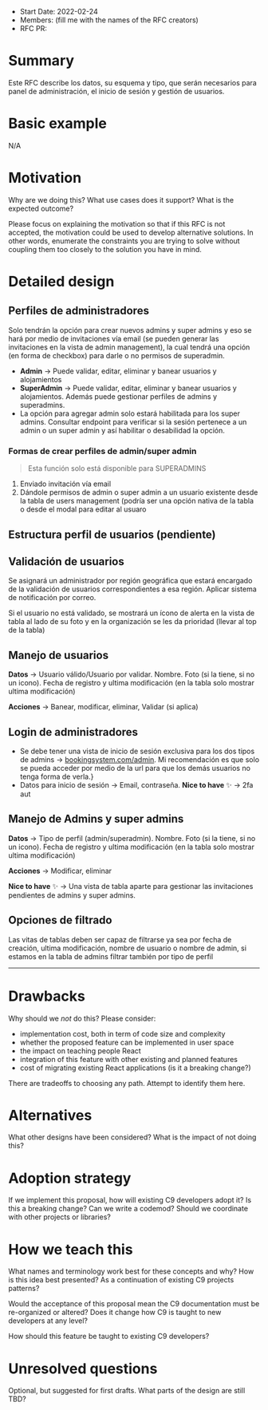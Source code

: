 - Start Date: 2022-02-24
- Members: (fill me with the names of the RFC creators)
- RFC PR:

# Summary

Este RFC describe los datos, su esquema y tipo, que serán necesarios para panel de administración, el inicio de sesión y gestión de usuarios. 

# Basic example
<!--
If the proposal involves a new or changed API, include a basic code example.
Omit this section if it's not applicable.
-->
N/A

# Motivation

Why are we doing this? What use cases does it support? What is the expected
outcome?

Please focus on explaining the motivation so that if this RFC is not accepted,
the motivation could be used to develop alternative solutions. In other words,
enumerate the constraints you are trying to solve without coupling them too
closely to the solution you have in mind.

# Detailed design

## Perfiles de administradores

Solo tendrán la opción para crear nuevos admins y super admins y eso se hará por medio de invitaciones vía email (se pueden generar las invitaciones en la vista de admin management), la cual tendrá una opción (en forma de checkbox) para darle o no permisos de superadmin.

- **Admin** → Puede validar, editar, eliminar y banear usuarios y alojamientos
- **SuperAdmin** → Puede validar, editar, eliminar y banear usuarios y alojamientos. Además puede gestionar perfiles de admins y superadmins.
- La opción para agregar admin solo estará habilitada para los super admins. Consultar endpoint para verificar si la sesión pertenece a un admin o un super admin y así habilitar o desabilidad la opción.


### Formas de crear perfiles de admin/super admin

> Esta función solo está disponible para SUPERADMINS
> 
1. Enviado invitación vía email
2. Dándole permisos de admin o super admin a un usuario existente desde la tabla de users management (podría ser una opción nativa de la tabla o desde el modal para editar al usuaro

## Estructura perfil de usuarios (pendiente)

## Validación de usuarios

Se asignará un administrador por región geográfica que estará encargado de la validación de usuarios correspondientes a esa región. Aplicar sistema de notificación por correo.

Si el usuario no está validado, se mostrará un ícono de alerta en la vista de tabla al lado de su foto y en la organización se les da prioridad (llevar al top de la tabla)

## Manejo de usuarios

**Datos** → Usuario válido/Usuario por validar. Nombre. Foto (si la tiene, si no un icono). Fecha de registro y ultima modificación (en la tabla solo mostrar ultima modificación)

**Acciones** → Banear, modificar, eliminar, Validar (si aplica)

## Login de administradores

- Se debe tener una vista de inicio de sesión exclusiva para los dos tipos de admins → [bookingsystem.com/admin](http://bookingsystem.com/admin). Mi recomendación es que solo se pueda acceder por medio de la url para que los demás usuarios no tenga forma de verla.}
- Datos para inicio de sesión → Email, contraseña. **Nice to have** ✨ → 2fa aut

## Manejo de Admins y super admins

**Datos** → Tipo de perfil (admin/superadmin). Nombre. Foto (si la tiene, si no un icono). Fecha de registro y ultima modificación (en la tabla solo mostrar ultima modificación)

**Acciones** → Modificar, eliminar

**Nice to have** ✨ → Una vista de tabla aparte para gestionar las invitaciones pendientes de admins y super admins.

## Opciones de filtrado

Las vitas de tablas deben ser capaz de filtrarse ya sea por fecha de creación, ultima modificación, nombre de usuario o nombre de admin, si estamos en la tabla de admins filtrar también por tipo de perfil


___________________________________________
# Drawbacks

Why should we *not* do this? Please consider:

- implementation cost, both in term of code size and complexity
- whether the proposed feature can be implemented in user space
- the impact on teaching people React
- integration of this feature with other existing and planned features
- cost of migrating existing React applications (is it a breaking change?)

There are tradeoffs to choosing any path. Attempt to identify them here.

# Alternatives

What other designs have been considered? What is the impact of not doing this?

# Adoption strategy

If we implement this proposal, how will existing C9 developers adopt it? Is
this a breaking change? Can we write a codemod? Should we coordinate with
other projects or libraries?

# How we teach this

What names and terminology work best for these concepts and why? How is this
idea best presented? As a continuation of existing C9 projects patterns?

Would the acceptance of this proposal mean the C9 documentation must be
re-organized or altered? Does it change how C9 is taught to new developers
at any level?

How should this feature be taught to existing C9 developers?

# Unresolved questions

Optional, but suggested for first drafts. What parts of the design are still
TBD?
